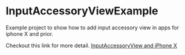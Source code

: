# InputAccessoryViewExample
Example project to show how to add input accessory view in apps for iphone X and prior.


Checkout this link for more detail. [InputAccessoryView and iPhone X](https://medium.com/code-with-rohit/inputaccessoryview-and-iphonex-7b5547fe98da)
